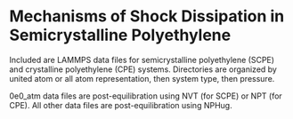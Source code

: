 # Mechanisms of Shock Dissipation in Semicrystalline Polyethylene

Included are LAMMPS data files for semicrystalline polyethylene (SCPE) and crystalline polyethylene (CPE) systems. Directories are organized by united atom or all atom representation, then system type, then pressure.

0e0_atm data files are post-equilibration using NVT (for SCPE) or NPT (for CPE). All other data files are post-equilibration using NPHug.